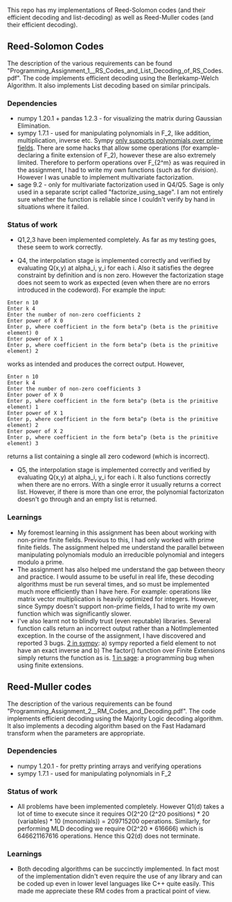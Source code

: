 This repo has my implementations of Reed-Solomon codes (and their efficient decoding and list-decoding) as well as Reed-Muller codes (and their efficient decoding). 

## Reed-Solomon Codes
The description of the various requirements can be found "Programming_Assignment_1__RS_Codes_and_List_Decoding_of_RS_Codes.pdf". The code implements efficient decoding using the Berlekamp-Welch Algorithm. It also implements List decoding based on similar principals.

### Dependencies
- numpy 1.20.1 + pandas 1.2.3 - for visualizing the matrix during Gaussian Elimination.
- sympy 1.7.1 - used for manipulating polynomials in F_2, like addition, multiplication, inverse etc. Sympy [only supports polynomials over prime fields](https://github.com/sympy/sympy/issues/21104). There are some hacks that allow some operations (for example- declaring a finite extension of F_2), however these are also extremely limited. Therefore to perform operations over F_{2^m} as was required in the assignment, I had to write my own functions (such as for division). However I was unable to implement multivariate factorization.
- sage 9.2 - only for multivariate factorization used in Q4/Q5. Sage is only used in a separate script called "factorize_using_sage". I am not entirely sure whether the function is reliable since I couldn't verify by hand in situations where it failed.


### Status of work

- Q1,2,3 have been implemented completely. As far as my testing goes, these seem to work correctly.

- Q4, the interpolation stage is implemented correctly and verified by evaluating Q(x,y) at alpha_i, y_i for each i. Also it satisfies the degree constraint by definition and is non zero. However the factorization stage does not seem to work as expected (even when there are no errors introduced in the codeword). For example the input:

```
Enter n 10
Enter k 4
Enter the number of non-zero coefficients 2
Enter power of X 0
Enter p, where coefficient in the form beta^p (beta is the primitive element) 0
Enter power of X 1
Enter p, where coefficient in the form beta^p (beta is the primitive element) 2
```

works as intended and produces the correct output. However, 

```
Enter n 10
Enter k 4
Enter the number of non-zero coefficients 3
Enter power of X 0
Enter p, where coefficient in the form beta^p (beta is the primitive element) 1
Enter power of X 1
Enter p, where coefficient in the form beta^p (beta is the primitive element) 2
Enter power of X 2
Enter p, where coefficient in the form beta^p (beta is the primitive element) 3
```

returns a list containing a single all zero codeword (which is incorrect).

- Q5, the interpolation stage is implemented correctly and verified by evaluating Q(x,y) at alpha_i, y_i for each i. It also functions correctly when there are no errors. 
With a single error it usually returns a correct list. However, if there is more than one error, the polynomial factorizaton doesn't go through and an empty list is returned.


### Learnings
- My foremost learning in this assignment has been about working with non-prime finite fields. Previous to this, I had only worked with prime finite fields. The assignment helped me understand the parallel between manipulating polynomials modulo an irreducible polynomial and integers modulo a prime. 
- The assignment has also helped me understand the gap between theory and practice. I would assume to be useful in real life, these decoding algorithms must be run several times, and so must be implemented much more efficiently than I have here. For example: operations like matrix vector multiplication is heavily optimized for integers. However, since Sympy doesn't support non-prime fields, I had to write my own function which was significantly slower.
- I've also learnt not to blindly trust (even reputable) libraries. Several function calls return an incorrect output rather than a NotImplemented exception. In the course of the assignment, I have discovered and reported 3 bugs. [2 in sympy](https://github.com/sympy/sympy/issues/21104): a) sympy reported a field element to not have an exact inverse and b) The factor() function over Finite Extensions simply returns the function as is. [1 in sage](https://ask.sagemath.org/question/56220/finite-field-extension/): a programming bug when using finite extensions. 

## Reed-Muller codes
The description of the various requirements can be found "Programming_Assignment_2__RM_Codes_and_Decoding.pdf". The code implements efficient decoding using the Majority Logic decoding algorithm. It also implements a decoding algorithm based on the Fast Hadamard transform when the parameters are appropriate.

### Dependencies
- numpy 1.20.1 - for pretty printing arrays and verifying operations
- sympy 1.7.1 - used for manipulating polynomials in F_2

### Status of work
- All problems have been implemented completely. However Q1(d) takes a lot of time to execute since it requires O(2^20 (2^20 positions) * 20 (variables) * 10 (monomials)) = 209715200 operations. Similarly, for performing MLD decoding we require O(2^20 * 616666) which is 646621167616 operations. Hence this Q2(d) does not terminate.

### Learnings
- Both decoding algorithms can be succinctly implemented. In fact most of the implementation didn't even require the use of any library and can be coded up even in lower level languages like C++ quite easily. This made me appreciate these RM codes from a practical point of view.